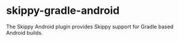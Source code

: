 # skippy-gradle-android

The Skippy Android plugin provides Skippy support for Gradle based Android builds.